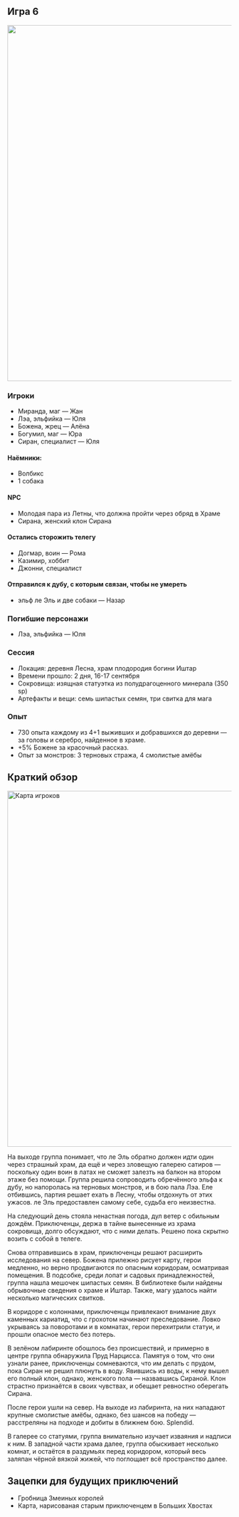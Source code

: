 ## Игра 6

<a href="https://github.com/8kto/ttrpg-recaps/assets/18572703/c17ccf7c-c76e-4cfe-b622-a9e6fb51987f"><img src="https://github.com/8kto/ttrpg-recaps/assets/18572703/c17ccf7c-c76e-4cfe-b622-a9e6fb51987f" style="width:800px"  /></a>

### Игроки

- Миранда, маг — Жан
- Лэа, эльфийка — Юля
- Божена, жрец — Алёна
- Богумил, маг — Юра
- Сиран, специалист — Юля

#### Наёмники:

- Волбикс
- 1 собака

#### NPC

- Молодая пара из Летны, что должна пройти через обряд в Храме
- Сирана, женский клон Сирана

#### Остались сторожить телегу

- Догмар, воин — Рома
- Казимир, хоббит
- Джонни, специалист

#### Отправился к дубу, с которым связан, чтобы не умереть

- эльф ле Эль и две собаки — Назар

### Погибшие персонажи

- Лэа, эльфийка — Юля

### Сессия

- Локация: деревня Лесна, храм плодородия богини Иштар
- Времени прошло: 2 дня, 16-17 сентября
- Сокровища: изящная статуэтка из полудрагоценного минерала (350 sp)
- Артефакты и вещи: семь шипастых семян, три свитка для мага

### Опыт

- 730 опыта каждому из 4+1 выживших и добравшихся до деревни — за головы и серебро, найденное в храме.
- +5% Божене за красочный рассказ.
- Опыт за монстров: 3 терновых стража, 4 смолистые амёбы

## Краткий обзор

<a title="Карта игроков" href="https://github.com/8kto/ttrpg-recaps/assets/18572703/26af26c6-dd9b-499d-bb42-26ffaf43902c"><img src="https://github.com/8kto/ttrpg-recaps/assets/18572703/26af26c6-dd9b-499d-bb42-26ffaf43902c" style="width:800px" alt="Карта игроков" /></a>

На выходе группа понимает, что ле Эль обратно должен идти один через страшный храм, да ещё и через зловещую галерею сатиров — поскольку один воин в латах не сможет залезть на балкон на втором этаже без помощи. Группа решила сопроводить обречённого эльфа к дубу, но напоролась на терновых монстров, и в бою пала Лэа. Еле отбившись, партия решает ехать в Лесну, чтобы отдохнуть от этих ужасов. ле Эль предоставлен самому себе, судьба его неизвестна.

На следующий день стояла ненастная погода, дул ветер с обильным дождём. Приключенцы, держа в тайне вынесенные из храма сокровища, долго обсуждают, что с ними делать. Решено пока скрытно возить с собой в телеге.

Снова отправившись в храм, приключенцы решают расширить исследования на север. Божена прилежно рисует карту, герои медленно, но верно продвигаются по опасным коридорам, осматривая помещения. В подсобке, среди лопат и садовых принадлежностей, группа нашла мешочек шипастых семян. В библиотеке были найдены обрывочные сведения о храме и Иштар. Также, магу удалось найти несколько магических свитков.

В коридоре с колоннами, приключенцы привлекают внимание двух каменных кариатид, что с грохотом начинают преследование. Ловко укрываясь за поворотами и в комнатах, герои перехитрили статуи, и прошли опасное место без потерь.

В зелёном лабиринте обошлось без происшествий, и примерно в центре группа обнаружила Пруд Нарцисса. Памятуя о том, что они узнали ранее, приключенцы сомневаются, что им делать с прудом, пока Сиран не решил плюнуть в воду. Явившись из воды, к нему вышел его полный клон, однако, женского пола — назвавшись Сираной. Клон страстно признаётся в своих чувствах, и обещает ревностно оберегать Сирана.

После герои ушли на север. На выходе из лабиринта, на них нападают крупные смолистые амёбы, однако, без шансов на победу — расстреляны на подходе и добиты в ближнем бою. Splendid.

В галерее со статуями, группа внимательно изучает изваяния и надписи к ним. В западной части храма далее, группа обыскивает несколько комнат, и остаётся в раздумьях перед коридором, который весь заляпан чёрной вязкой жижей, что поглощает всё пространство далее.

## Зацепки для будущих приключений

- Гробница Змеиных королей
- Карта, нарисованая старым приключенцем в Больших Хвостах
